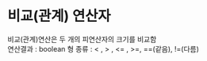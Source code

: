 비교(관계) 연산자
===============
비교(관계)연산은 두 개의 피연산자의 크기를 비교함  
연산결과 : boolean 형
종류 : < , > , <= , >=, ==(같음), !=(다름)